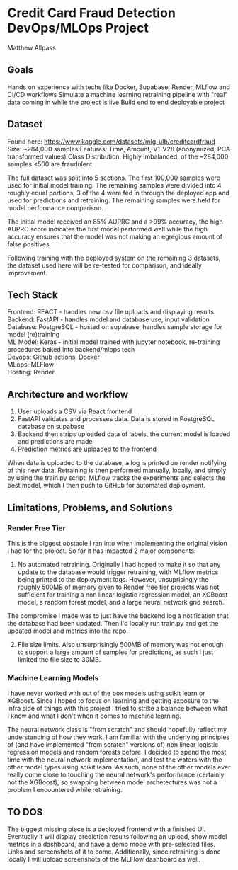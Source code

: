 # Credit Card Fraud Detection DevOps/MLOps Project
Matthew Allpass

## Goals
Hands on experience with techs like Docker, Supabase, Render, MLflow and CI/CD workflows
Simulate a machine learning retraining pipeline with "real" data coming in while the project is live
Build end to end deployable project 

## Dataset
Found here: https://www.kaggle.com/datasets/mlg-ulb/creditcardfraud
Size: ~284,000 samples
Features: Time, Amount, V1-V28 (anonymized, PCA transformed values)
Class Distribution: Highly Imbalanced, of the ~284,000 samples <500 are fraudulent

The full dataset was split into 5 sections. 
The first 100,000 samples were used for initial model training.
The remaining samples were divided into 4 roughly equal portions, 3 of the 4 were fed in through the deployed app
and used for predictions and retraining. The remaining samples were held for model performance comparison. 

The initial model received an 85% AUPRC and a >99% accuracy, the high AUPRC score indicates the first model performed well
while the high accuracy ensures that the model was not making an egregious amount of false positives. 

Following training with the deployed system on the remaining 3 datasets, the dataset used here will be re-tested for comparison, 
and ideally improvement. 

## Tech Stack
Frontend: REACT - handles new csv file uploads and displaying results
Backend: FastAPI - handles model and database use, input validation  
Database: PostgreSQL - hosted on supabase, handles sample storage for model (re)training  
ML Model: Keras - initial model trained with jupyter notebook, re-training procedures baked into backend/mlops tech  
Devops: Github actions, Docker   
MLops: MLFlow  
Hosting: Render  

## Architecture and workflow
1. User uploads a CSV via React frontend
2. FastAPI validates and processes data. Data is stored in PostgreSQL database on supabase
3. Backend then strips uploaded data of labels, the current model is loaded and predictions are made
4. Prediction metrics are uploaded to the frontend

When data is uploaded to the database, a log is printed on render notifying of this new data. 
Retraining is then performed manually, locally, and simply by using the train.py script.
MLflow tracks the experiments and selects the best model, which I then push to GitHub for automated deployment. 

## Limitations, Problems, and Solutions

### Render Free Tier 
This is the biggest obstacle I ran into when implementing the original vision I had for the project. 
So far it has impacted 2 major components:

1. No automated retraining. Originally I had hoped to make it so that any update to the database would trigger retraining, with MLflow metrics being
printed to the deployment logs. However, unsuprisingly the roughly 500MB of memory given to Render free tier projects was not sufficient for training a
non linear logistic regression model, an XGBoost model, a random forest model, and a large neural network grid search.

The compromise I made was to just have the backend log a notification that the database had been updated. Then I'd locally run train.py and get the updated model and metrics into 
the repo. 

2. File size limits. Also unsurprisingly 500MB of memory was not enough to support a large amount of samples for predictions, as such I just limited the file size to 30MB.

### Machine Learning Models

I have never worked with out of the box models using scikit learn or XGBoost. Since I hoped to focus on learning and getting exposure to the infra side of things with this project I tried to strike a balance between 
what I know and what I don't when it comes to machine learning. 

The neural network class is "from scratch" and should hopefully reflect my understanding of how they work. I am familiar with the underlying principles of (and have implemented "from scratch" versions of) non linear logistic regression models and 
random forests before. I decided to spend the most time with the neural network implementation, and test the waters with the other model types using scikit learn. As such, none of the other models ever really come close to touching the neural network's performance
(certainly not the XGBoost), so swapping between model archetectures was not a problem I encountered while retraining. 

## TO DOS
The biggest missing piece is a deployed frontend with a finished UI. Eventually it will display prediction results following an upload, show model metrics in a dashboard, and have a demo mode with pre-selected files. Links and screenshots of it to come. 
Additionally, since retraining is done locally I will upload screenshots of the MLFlow dashboard as well. 
